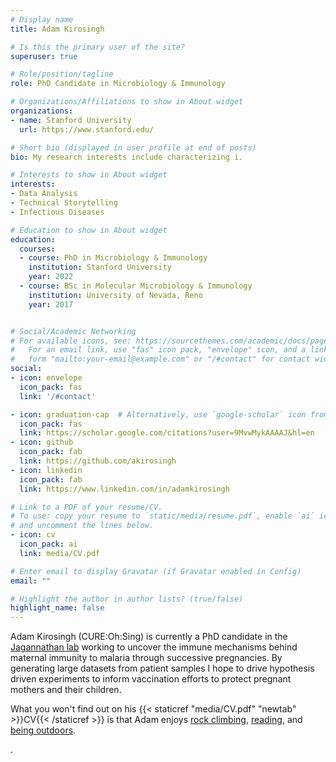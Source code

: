 ```yaml
---
# Display name
title: Adam Kirosingh

# Is this the primary user of the site?
superuser: true

# Role/position/tagline
role: PhD Candidate in Microbiology & Immunology

# Organizations/Affiliations to show in About widget
organizations:
- name: Stanford University
  url: https://www.stanford.edu/

# Short bio (displayed in user profile at end of posts)
bio: My research interests include characterizing i.

# Interests to show in About widget
interests:
- Data Analysis
- Technical Storytelling
- Infectious Diseases 

# Education to show in About widget
education:
  courses:
  - course: PhD in Microbiology & Immunology
    institution: Stanford University
    year: 2022
  - course: BSc in Molecular Microbiology & Immunology
    institution: University of Nevada, Reno
    year: 2017


# Social/Academic Networking
# For available icons, see: https://sourcethemes.com/academic/docs/page-builder/#icons
#   For an email link, use "fas" icon pack, "envelope" icon, and a link in the
#   form "mailto:your-email@example.com" or "/#contact" for contact widget.
social:
- icon: envelope
  icon_pack: fas
  link: '/#contact'

- icon: graduation-cap  # Alternatively, use `google-scholar` icon from `ai` icon pack
  icon_pack: fas
  link: https://scholar.google.com/citations?user=9MvwMykAAAAJ&hl=en
- icon: github
  icon_pack: fab
  link: https://github.com/akirosingh
- icon: linkedin
  icon_pack: fab
  link: https://www.linkedin.com/in/adamkirosingh

# Link to a PDF of your resume/CV.
# To use: copy your resume to `static/media/resume.pdf`, enable `ai` icons in `params.toml`, 
# and uncomment the lines below.
- icon: cv
  icon_pack: ai
  link: media/CV.pdf

# Enter email to display Gravatar (if Gravatar enabled in Config)
email: ""

# Highlight the author in author lists? (true/false)
highlight_name: false
---
```


Adam Kirosingh (CURE:Oh:Sing) is currently a PhD candidate in the [Jagannathan lab](https://med.stanford.edu/jagannathan-lab.html) working to uncover the immune mechanisms behind maternal immunity to malaria through successive pregnancies. By generating large datasets from patient samples I hope to drive hypothesis driven experiments to inform vaccination efforts to protect pregnant mothers and their children.

What you won't find out on his {{< staticref "media/CV.pdf" "newtab" >}}CV{{< /staticref >}} is that Adam enjoys [rock climbing](https://instagram.com/memoradam), [reading](https://www.goodreads.com/user/show/51047534-adam-kirosingh), and [being outdoors](https://www.strava.com/athletes/15203384).

.
